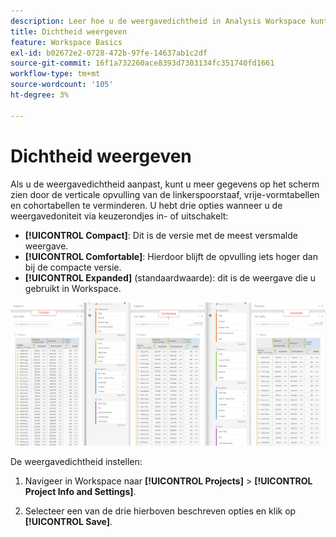 ```yaml
---
description: Leer hoe u de weergavedichtheid in Analysis Workspace kunt aanpassen.
title: Dichtheid weergeven
feature: Workspace Basics
exl-id: b02672e2-0728-472b-97fe-14637ab1c2df
source-git-commit: 16f1a732260ace8393d7303134fc351740fd1661
workflow-type: tm+mt
source-wordcount: '105'
ht-degree: 3%

---
```


# Dichtheid weergeven

Als u de weergavedichtheid aanpast, kunt u meer gegevens op het scherm zien door de verticale opvulling van de linkerspoorstaaf, vrije-vormtabellen en cohortabellen te verminderen.
U hebt drie opties wanneer u de weergavedoniteit via keuzerondjes in- of uitschakelt:

- **[!UICONTROL Compact]**: Dit is de versie met de meest versmalde weergave.
- **[!UICONTROL Comfortable]**: Hierdoor blijft de opvulling iets hoger dan bij de compacte versie.
- **[!UICONTROL Expanded]** (standaardwaarde): dit is de weergave die u gebruikt in Workspace.

![De compacte, compatibele en uitgebreide weergavedichtheid.](assets/view-density.png)

De weergavedichtheid instellen:

1. Navigeer in Workspace naar **[!UICONTROL Projects]** > **[!UICONTROL Project Info and Settings]**.

1. Selecteer een van de drie hierboven beschreven opties en klik op **[!UICONTROL Save]**.
